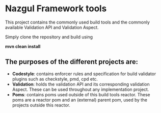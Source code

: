 Nazgul Framework tools
======================

This project contains the commonly used build tools and the commonly
available Validation API and Validation Aspect.

Simply clone the repository and build using 

**mvn clean install**

The purposes of the different projects are:
---------------------

* **Codestyle**: contains enforcer rules and specification for build validator plugins such as
  checkstyle, pmd, cpd etc. 
* **Validation**: holds the validation API and its corresponding validation Aspect.
  These can be used throughout any implementation project.
* **Poms**: contains poms used outside of this build tools reactor.
  These poms are a reactor pom and an (external) parent pom, used by the projects outside this reactor.